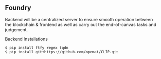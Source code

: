 ## Foundry

Backend will be a centralized server to ensure smooth operation between the blockchain & frontend as well as carry out the end-of-canvas tasks and judgement.

Backend Installations

```shell
$ pip install ftfy regex tqdm
$ pip install git+https://github.com/openai/CLIP.git
```
